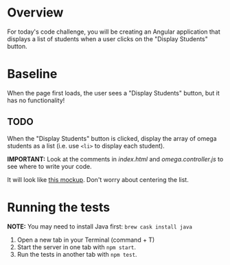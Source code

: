 # Overview
For today's code challenge, you will be creating an Angular application that displays a list of students when a user clicks on the "Display Students" button.

# Baseline
When the page first loads, the user sees a "Display Students" button, but it has no functionality!

## TODO
When the "Display Students" button is clicked, display the array of omega students as a list (i.e. use `<li>` to display each student).

**IMPORTANT:** Look at the comments in *index.html* and *omega.controller.js* to see where to write your code.

It will look like [this mockup](https://ninjastorage.blob.core.windows.net/html/M9FLD/index.html#a6dc2c72-7210-8348-3a96-b0b0ec3434ef). Don't worry about centering the list.

# Running the tests

**NOTE:** You may need to install Java first: `brew cask install java`

1. Open a new tab in your Terminal (command + T)
2. Start the server in one tab with `npm start`.
3. Run the tests in another tab with `npm test`.
